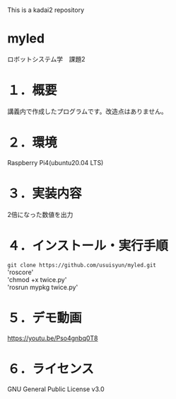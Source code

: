 # 
This is a kadai2 repository
# myled
ロボットシステム学　課題2

# １．概要  
講義内で作成したプログラムです。改造点はありません。

# ２．環境  
Raspberry Pi4(ubuntu20.04 LTS)

# ３．実装内容   
2倍になった数値を出力

# ４．インストール・実行手順  
`git clone https://github.com/usuisyun/myled.git`  
'roscore'  
'chmod +x twice.py'  
'rosrun mypkg twice.py'  


# ５．デモ動画
https://youtu.be/Pso4gnbq0T8

# ６．ライセンス　　
GNU General Public License v3.0
